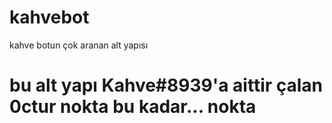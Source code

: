 # kahvebot
kahve botun çok aranan alt yapısı
# bu alt yapı Kahve#8939'a aittir çalan 0ctur nokta bu kadar... nokta
